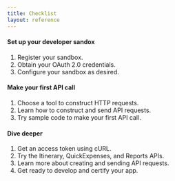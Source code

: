 ```yaml
---
title: Checklist
layout: reference
---
```


#### Set up your developer sandox

1. Register your sandbox.
2. Obtain your OAuth 2.0 credentials.
3. Configure your sandbox as desired.

#### Make your first API call

1. Choose a tool to construct HTTP requests.
2. Learn how to construct and send API requests.
3. Try sample code to make your first API call.

#### Dive deeper

1. Get an access token using cURL.
2. Try the Itinerary, QuickExpenses, and Reports APIs.
3. Learn more about creating and sending API requests.
4. Get ready to develop and certify your app.
   
